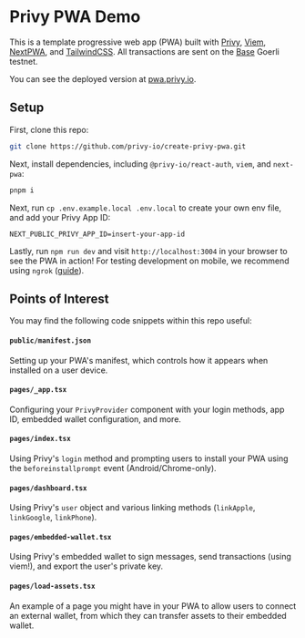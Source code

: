 # Privy PWA Demo

This is a template progressive web app (PWA) built with [Privy](https://www.privy.io/), [Viem](https://viem.sh/), [NextPWA](https://www.npmjs.com/package/next-pwa), and [TailwindCSS](https://tailwindcss.com/). All transactions are sent on the [Base](https://base.org/) Goerli testnet.

You can see the deployed version at [pwa.privy.io](https://pwa.privy.io/).

## Setup

First, clone this repo:

```sh
git clone https://github.com/privy-io/create-privy-pwa.git
```

Next, install dependencies, including `@privy-io/react-auth`, `viem`, and `next-pwa`:

```sh
pnpm i
```

Next, run `cp .env.example.local .env.local` to create your own env file, and add your Privy App ID:
```
NEXT_PUBLIC_PRIVY_APP_ID=insert-your-app-id
```

Lastly, run `npm run dev` and visit `http://localhost:3004` in your browser to see the PWA in action! For testing development on mobile, we recommend using `ngrok` ([guide](https://www.aleksandrhovhannisyan.com/blog/test-localhost-on-mobile/)).

## Points of Interest

You may find the following code snippets within this repo useful:

#### `public/manifest.json`

Setting up your PWA's manifest, which controls how it appears when installed on a user device.

#### `pages/_app.tsx`

Configuring your `PrivyProvider` component with your login methods, app ID, embedded wallet configuration, and more.

#### `pages/index.tsx`

Using Privy's `login` method and prompting users to install your PWA using the `beforeinstallprompt` event (Android/Chrome-only).

#### `pages/dashboard.tsx`

Using Privy's `user` object and various linking methods (`linkApple`, `linkGoogle`, `linkPhone`).

#### `pages/embedded-wallet.tsx`

Using Privy's embedded wallet to sign messages, send transactions (using viem!), and export the user's private key.

#### `pages/load-assets.tsx`

An example of a page you might have in your PWA to allow users to connect an external wallet, from which they can transfer assets to their embedded wallet.
